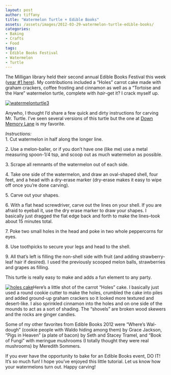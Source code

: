 ```yaml
---
layout: post
author: tiffany
title: "Watermelon Turtle + Edible Books"
assets: /assets/images/2012-03-29-watermelon-turtle-edible-books/
categories: 
- Baking
- Crafts
- Food
tags: 
- Edible Books Festival
- Watermelon
- Turtle
---
```


The Milligan library held their second annual Edible Books Festival this week ([year #1 here](http://www.sweetpeonies.com/2011/04/edible-books-festival/)). My contributions included a “Holes” carrot cake made with graham crackers, coffee frosting and cinnamon as well as a “Tortoise and the Hare” watermelon turtle, complete with _hair_-get it? I crack myself up.

[![](jekyll_uploads/2012/03/watermelonturtle3-575x382.jpg "watermelonturtle3")](http://www.sweetpeonies.com/2012/03/watermelon-turtle-edible-books/watermelonturtle3/)

Anywho, I thought I’d share a few quick and dirty instructions for carving Mr. Turtle. I’ve seen several versions of this turtle but the one at [Down Memory Lane](http://rhondas3boys.blogspot.com/2010/06/watermelon-turtle.html) is my favorite.

_Instructions:_  
1\. Cut watermelon in half along the longer line.

2\. Use a melon-baller, or if you don’t have one (like me) use a metal measuring spoon-1/4 tsp, and scoop out as much watermelon as possible.

3\. Scrape all remnants of the watermelon out of each side.

4\. Take one side of the watermelon, and draw an oval-shaped shell, four feet, and a head with a dry-erase marker (dry-erase makes it easy to wipe off once you’re done carving).

5. Carve out your shapes.

6\. With a flat head screwdriver, carve out the lines on your shell. If you are afraid to eyeball it, use the dry erase marker to draw your shapes. I basically just dragged the flat edge back and forth to make the lines–took about 15 minutes total.

7\. Poke two small holes in the head and poke in two whole peppercorns for eyes.

8\. Use toothpicks to secure your legs and head to the shell.

9\. All that’s left is filling the non-shell side with fruit (and adding strawberry-leaf hair if desired). I used the previously scooped melon balls, strawberries and grapes as filling.

This turtle is really easy to make and adds a fun element to any party.

[![](jekyll_uploads/2012/03/holes-cake-325x216.jpg "holes cake")](http://www.sweetpeonies.com/2012/03/watermelon-turtle-edible-books/holes-cake/)Here’s a little shot of the carrot “Holes” cake. I basically just used a round cookie cutter to make the holes, crumbled the cake into piles and added ground-up graham crackers so it looked more textured and desert-like. I also sprinkled cinnamon into the holes and on one side of the mounds to act as a sort of shading. The “shovels” are broken wood skewers and the rocks are ginger candies.

Some of my other favorites from Edible Books 2012 were “Where’s Wal-dough” (cookie people with Waldo hiding among them) by Grace Jackson, “Pigs in Heaven” (a plate of bacon) by Seth and Stacey Tramel, and “Book of Fungi” with meringue mushrooms (I totally thought they were real mushrooms) by Meredith Sommers.

If you ever have the opportunity to bake for an Edible Books event, DO IT! It’s so much fun! I hope you’ve enjoyed this little tutorial. Let us know how your watermelons turn out. Happy carving!
